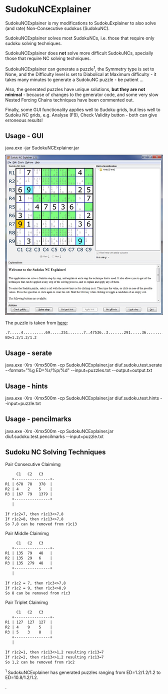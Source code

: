 # SudokuNCExplainer

SudokuNCExplainer is my modifications to SudokuExplainer to also solve (and rate) Non-Consecutive sudokus (SudokuNC).

SudokuNCExplainer solves most SudokuNCs, i.e. those that require only sudoku solving techniques.

SudokuNCExplainer does **not** solve more difficult SudokuNCs, specially those that require NC solving techniques.

SudokuNCExplainer can generate a puzzle<sup>1</sup>, the Symmetry type is set to None, and the Difficulty level is set to Diabolical at Maximum difficulty - it takes many minutes to generate a SudokuNC puzzle - be patient ...

Also, the generated puzzles have unique solutions, **but they are not minimal** - because of changes to the generator code, and some very slow Nested Forcing Chains techniques have been commented out.

Finally, some GUI functionality applies well to Sudoku grids, but less well to Sudoku NC grids, e.g. Analyse (F9), Check Validity button - both can give erroneous results!

## Usage - GUI
java.exe -jar SudokuNCExplainer.jar

![](/images/sample1.jpg)

The puzzle is taken from [here](http://forum.enjoysudoku.com/djape-sample-non-consecutive-t33093.html):
```
.7.....4..........69.....251.......7..47536..3.......291.....36..........3.....9. ED=1.2/1.2/1.2
```

## Usage - serate
java.exe -Xrs -Xmx500m -cp SudokuNCExplainer.jar diuf.sudoku.test.serate --format="%g ED=%r/%p/%d" --input=puzzles.txt --output=output.txt

## Usage - hints
java.exe -Xrs -Xmx500m -cp SudokuNCExplainer.jar diuf.sudoku.test.hints --input=puzzle.txt

## Usage - pencilmarks
java.exe -Xrs -Xmx500m -cp SudokuNCExplainer.jar diuf.sudoku.test.pencilmarks --input=puzzle.txt


## Sudoku NC Solving Techniques

Pair Consecutive Claimimg
```
     C1   C2   C3
   +----------------+-
R1 | 678  78   378  |
R2 | 4    2    5    |
R3 | 167  79   1379 |
   +----------------+
   |

If r1c2=7, then r1c13<>7,8
If r1c2=8, then r1c13<>7,8
So 7,8 can be removed from r1c13
```

Pair Middle Claimimg
```
     C1   C2   C3
   +----------------+-
R1 | 135  79   48   |
R2 | 135  29   6    |
R3 | 135  279  48   |
   +----------------+
   |

If r1c2 = 7, then r1c3<>7,8
If r1c2 = 9, then r1c3<>8,9
So 8 can be removed from r1c3
```

Pair Triplet Claimimg
```
     C1   C2   C3
   +----------------+-
R1 | 127  127  127  |
R2 | 4    9    5    |
R3 | 5    3    8    |
   +----------------+
   |

If r1c2=1, then r1c13<>1,2 resulting r1c13=7
If r1c2=2, then r1c13<>1,2 resulting r1c13=7
So 1,2 can be removed from r1c2
```

<sup>1</sup> SudokuNCExplainer has generated puzzles ranging from ED=1.2/1.2/1.2 to ED=10.8/1.2/1.2.

.

